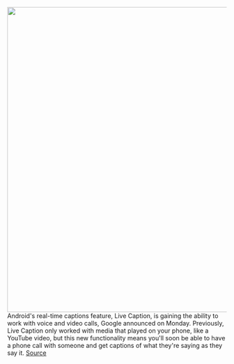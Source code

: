 <img src='https://cdn.vox-cdn.com/thumbor/MCJ4l25FZ2Na3FdDK20-LZRu__k=/0x0:2040x1360/1200x800/filters:focal(857x517:1183x843)/cdn.vox-cdn.com/uploads/chorus_image/image/67150223/acastro_180427_1777_0001.0.jpg' width='700px' /><br/>
Android's real-time captions feature, Live Caption, is gaining the ability to work with voice and video calls, Google announced on Monday. Previously, Live Caption only worked with media that played on your phone, like a YouTube video, but this new functionality means you'll soon be able to have a phone call with someone and get captions of what they're saying as they say it.
<a href='https://www.theverge.com/2020/8/3/21352903/google-live-caption-phone-video-calls-new-languages-assistant'> Source <a/>
